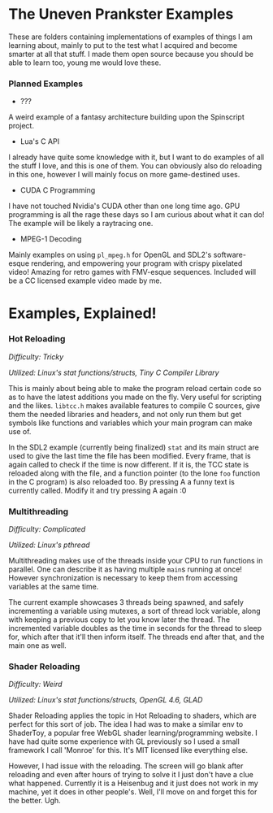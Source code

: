# The Uneven Prankster Examples
These are folders containing implementations of examples of things I am learning about, mainly to put to the test what I acquired and become smarter at all that stuff. I made them open source because you should be able to learn too, young me would love these.

### Planned Examples

* ???

A weird example of a fantasy architecture building upon the Spinscript project.

* Lua's C API

I already have quite some knowledge with it, but I want to do examples of all the stuff I love, and this is one of them. You can obviously also do reloading in this one, however I will mainly focus on more game-destined uses.

* CUDA C Programming

I have not touched Nvidia's CUDA other than one long time ago. GPU programming is all the rage these days so I am curious about what it can do! The example will be likely a raytracing one.

* MPEG-1 Decoding

Mainly examples on using `pl_mpeg.h` for OpenGL and SDL2's software-esque rendering, and empowering your program with crispy pixelated video! Amazing for retro games with FMV-esque sequences. Included will be a CC licensed example video made by me.

# Examples, Explained!

### Hot Reloading
*Difficulty: Tricky*

*Utilized: Linux's stat functions/structs, Tiny C Compiler Library*

This is mainly about being able to make the program reload certain code so as to have the latest additions you made on the fly. Very useful for scripting and the likes. `libtcc.h` makes available features to compile C sources, give them the needed libraries and headers, and not only run them but get symbols like functions and variables which your main program can make use of. 

In the SDL2 example (currently being finalized) `stat` and its main struct are used to give the last time the file has been modified. Every frame, that is again called to check if the time is now different. If it is, the TCC state is reloaded along with the file, and a function pointer (to the lone `foo` function in the C program) is also reloaded too. By pressing A a funny text is currently called. Modify it and try pressing A again :0

### Multithreading
*Difficulty: Complicated*

*Utilized: Linux's pthread*

Multithreading makes use of the threads inside your CPU to run functions in parallel. One can describe it as having multiple `main`s running at once! However synchronization is necessary to keep them from accessing variables at the same time.

The current example showcases 3 threads being spawned, and safely incrementing a variable using mutexes, a sort of thread lock variable, along with keeping a previous copy to let you know later the thread. The incremented variable doubles as the time in seconds for the thread to sleep for, which after that it'll then inform itself. The threads end after that, and the main one as well.

### Shader Reloading
*Difficulty: Weird*

*Utilized: Linux's stat functions/structs, OpenGL 4.6, GLAD*

Shader Reloading applies the topic in Hot Reloading to shaders, which are perfect for this sort of job. The idea I had was to make a similar env to ShaderToy, a popular free WebGL shader learning/programming website. I have had quite some experience with GL previously so I used a small framework I call 'Monroe' for this. It's MIT licensed like everything else.

However, I had issue with the reloading. The screen will go blank after reloading and even after hours of trying to solve it I just don't have a clue what happened. Currently it is a Heisenbug and it just does not work in my machine, yet it does in other people's. Well, I'll move on and forget this for the better. Ugh.

